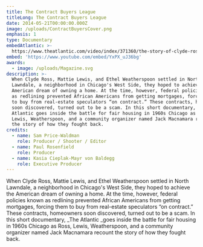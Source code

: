 ```yaml
---
title: The Contract Buyers League
titleLong: The Contract Buyers League
date: 2014-05-21T00:00:00.000Z
image: /uploads/ContractBuyersCover.png
emphasis: 1
type: Documentary
embedAtlantic: >-
  https://www.theatlantic.com/video/index/371360/the-story-of-clyde-ross-and-the-contract-buyers-league/
embed: 'https://www.youtube.com/embed/YxPX_uJ36bg'
awards:
  - image: /uploads/Magazine.svg
description: >-
  When Clyde Ross, Mattie Lewis, and Ethel Weatherspoon settled in North
  Lawndale, a neighborhood in Chicago's West Side, they hoped to achieve the
  American dream of owning a home. At the time, however, federal policies known
  as redlining prevented African Americans from getting mortgages, forcing them
  to buy from real-estate speculators “on contract.” These contracts, homeowners
  soon discovered, turned out to be a scam. In this short documentary, The
  Atlantic goes inside the battle for fair housing in 1960s Chicago as Ross,
  Lewis, Weatherspoon, and a community organizer named Jack Macnamara recount
  the story of how they fought back.
credits:
  - name: Sam Price-Waldman
    role: Producer / Shooter / Editor
  - name: Paul Rosenfield
    role: Producer
  - name: Kasia Cieplak-Mayr von Baldegg
    role: Executive Producer
---
```

When Clyde Ross, Mattie Lewis, and Ethel Weatherspoon settled in North Lawndale, a neighborhood in Chicago's West Side, they hoped to achieve the American dream of owning a home. At the time, however, federal policies known as redlining prevented African Americans from getting mortgages, forcing them to buy from real-estate speculators “on contract.” These contracts, homeowners soon discovered, turned out to be a scam. In this short documentary, _The Atlantic _goes inside the battle for fair housing in 1960s Chicago as Ross, Lewis, Weatherspoon, and a community organizer named Jack Macnamara recount the story of how they fought back.
